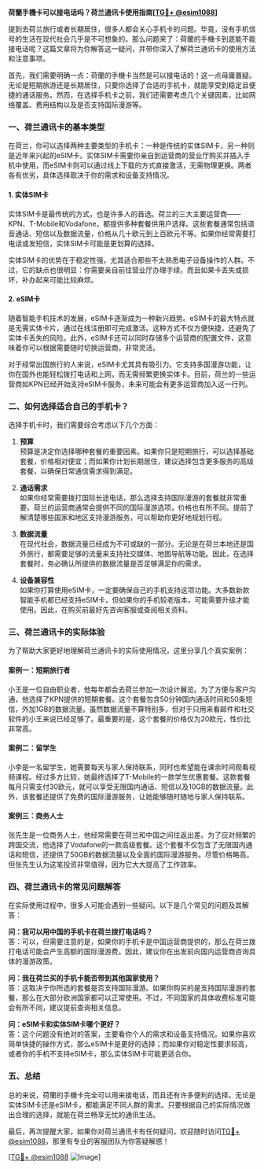 **荷蘭手機卡可以接电话吗？荷兰通讯卡使用指南[[TG💪+ @esim1088](https://t.me/s/esim1088)]**

提到去荷兰旅行或者长期居住，很多人都会关心手机卡的问题。毕竟，没有手机信号的生活在现代社会几乎是不可想象的。那么问题来了：荷蘭的手機卡到底能不能接电话呢？这篇文章将为你解答这一疑问，并带你深入了解荷兰通讯卡的使用方法和注意事项。

首先，我们需要明确一点：荷蘭的手機卡当然是可以接电话的！这一点毋庸置疑。无论是短期旅游还是长期居住，只要你选择了合适的手机卡，就能享受到稳定且便捷的通话服务。然而，在选择手机卡之前，我们还需要考虑几个关键因素，比如网络覆盖、费用结构以及是否支持国际漫游等。

### **一、荷兰通讯卡的基本类型**

在荷兰，你可以选择两种主要类型的手机卡：一种是传统的实体SIM卡，另一种则是近年来兴起的eSIM卡。实体SIM卡需要你亲自到运营商的营业厅购买并插入手机中使用，而eSIM卡则可以通过线上下载的方式直接激活，无需物理更换。两者各有优劣，具体选择取决于你的需求和设备支持情况。

#### **1. 实体SIM卡**
实体SIM卡是最传统的方式，也是许多人的首选。荷兰的三大主要运营商——KPN、T-Mobile和Vodafone，都提供多种套餐供用户选择。这些套餐通常包括语音通话、短信以及数据流量，价格从几十欧元到上百欧元不等。如果你经常需要打电话或发短信，实体SIM卡可能是更划算的选择。

实体SIM卡的优势在于稳定性强，尤其适合那些不太熟悉电子设备操作的人群。不过，它的缺点也很明显：你需要亲自前往营业厅办理手续，而且如果卡丢失或损坏，补办起来可能比较麻烦。

#### **2. eSIM卡**
随着智能手机技术的发展，eSIM卡逐渐成为一种新兴趋势。eSIM卡的最大特点就是无需实体卡片，通过在线注册即可完成激活。这种方式不仅方便快捷，还避免了实体卡丢失的风险。此外，eSIM卡还可以同时存储多个运营商的配置文件，这意味着你可以根据需要随时切换运营商，非常灵活。

对于经常出国旅行的人来说，eSIM卡尤其具有吸引力。它支持多国漫游功能，让你在国外也能轻松拨打电话和上网，而无需频繁更换实体卡。目前，荷兰的一些运营商如KPN已经开始支持eSIM卡服务，未来可能会有更多运营商加入这一行列。

### **二、如何选择适合自己的手机卡？**

选择手机卡时，我们需要综合考虑以下几个方面：

1. **预算**  
   预算是决定你选择哪种套餐的重要因素。如果你只是短期旅行，可以选择基础套餐，价格相对便宜；而如果你计划长期居住，建议选择包含更多服务的高级套餐，以确保日常通信需求得到满足。

2. **通话需求**  
   如果你经常需要拨打国际长途电话，那么选择支持国际漫游的套餐就非常重要。荷兰的运营商通常会提供不同的国际漫游选项，价格也有所不同。提前了解清楚哪些国家和地区支持漫游服务，可以帮助你更好地规划行程。

3. **数据流量**  
   在现代社会，数据流量已经成为不可或缺的一部分。无论是在荷兰本地还是国外旅行，都需要足够的流量来支持社交媒体、地图导航等功能。因此，在选择套餐时，务必确认所提供的数据流量是否足够满足你的需求。

4. **设备兼容性**  
   如果你打算使用eSIM卡，一定要确保自己的手机支持这项功能。大多数新款智能手机都已经支持eSIM卡，但如果你的手机较老版本，可能需要升级才能使用。因此，在购买前最好先咨询客服或查阅相关资料。

### **三、荷兰通讯卡的实际体验**

为了帮助大家更好地理解荷兰通讯卡的实际使用情况，这里分享几个真实案例：

#### **案例一：短期旅行者**
小王是一位自由职业者，他每年都会去荷兰参加一次设计展览。为了方便与客户沟通，他选择了KPN提供的短期套餐。这个套餐包含50分钟国内通话时间和50条短信，外加1GB的数据流量。虽然数据流量不算特别多，但对于只用来看邮件和社交软件的小王来说已经足够了。最重要的是，这个套餐的价格仅为20欧元，性价比非常高。

#### **案例二：留学生**
小李是一名留学生，她需要每天与家人保持联系，同时也希望能在课余时间观看视频课程。经过多方比较，她最终选择了T-Mobile的一款学生优惠套餐。这款套餐每月只需支付30欧元，就可以享受无限国内通话、短信以及10GB的数据流量。此外，该套餐还提供了免费的国际漫游服务，让她能够随时随地与家人保持联系。

#### **案例三：商务人士**
张先生是一位商务人士，他经常需要在荷兰和中国之间往返出差。为了应对频繁的跨国交流，他选择了Vodafone的一款高级套餐。这个套餐不仅包含了无限国内通话和短信，还提供了50GB的数据流量以及全面的国际漫游服务。尽管价格略高，但张先生认为这笔投资非常值得，因为它大大提高了工作效率。

### **四、荷兰通讯卡的常见问题解答**

在实际使用过程中，很多人可能会遇到一些疑问。以下是几个常见的问题及其解答：

**问：我可以用中国的手机卡在荷兰拨打电话吗？**  
答：可以，但需要注意的是，如果你的手机卡是中国运营商提供的，那么在荷兰拨打电话可能会产生高额的国际漫游费。因此，建议你在出发前向国内运营商咨询具体的漫游政策。

**问：我在荷兰买的手机卡能否带到其他国家使用？**  
答：这取决于你所选的套餐是否支持国际漫游。如果你购买的是支持国际漫游的套餐，那么在大部分欧洲国家都可以正常使用。不过，不同国家的具体收费标准可能会有所不同，建议提前查询相关信息。

**问：eSIM卡和实体SIM卡哪个更好？**  
答：这个问题没有绝对的答案，主要看你个人的需求和设备支持情况。如果你喜欢简单快捷的操作方式，那么eSIM卡是更好的选择；而如果你对稳定性要求较高，或者你的手机不支持eSIM卡，那么实体SIM卡可能更适合你。

### **五、总结**

总的来说，荷蘭的手機卡完全可以用来接电话，而且还有许多便利的选择。无论是实体SIM卡还是eSIM卡，都能满足不同人群的需求。只要根据自己的实际情况做出合理的选择，就能在荷兰畅享无忧的通讯生活。

最后，再次提醒大家，如果你对荷兰通讯卡有任何疑问，欢迎随时访问[TG💪+ @esim1088](https://t.me/s/esim1088)，那里有专业的客服团队为你答疑解惑！  

[[TG💪+ @esim1088](https://t.me/s/esim1088) ![Image](https://i.postimg.cc/4NQfJmqS/Snipaste-2025-05-13-00-14-12.png)]